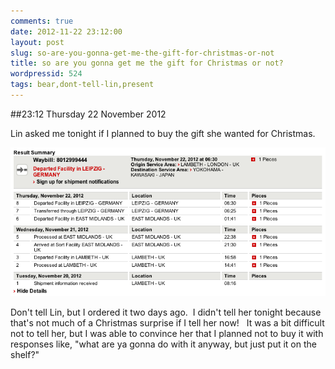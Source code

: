 ```yaml
---
comments: true
date: 2012-11-22 23:12:00
layout: post
slug: so-are-you-gonna-get-me-the-gift-for-christmas-or-not
title: so are you gonna get me the gift for Christmas or not?
wordpressid: 524
tags: bear,dont-tell-lin,present
---
```


##23:12 Thursday 22 November 2012

Lin asked me tonight if I planned to buy the gift she wanted for Christmas.

[![](/images/2012/11/Screen-Shot-2012-11-22-at-11.03.06-PM.png)](/images/2012/11/Screen-Shot-2012-11-22-at-11.03.06-PM.png)

Don't tell Lin, but I ordered it two days ago.  I didn't tell her tonight because that's not much of a Christmas surprise if I tell her now!   It was a bit difficult not to tell her, but I was able to convince her that I planned not to buy it with responses like, "what are ya gonna do with it anyway, but just put it on the shelf?"


